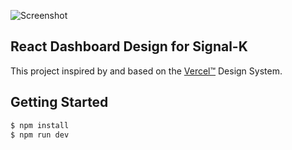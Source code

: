 ![Screenshot](https://user-images.githubusercontent.com/16443111/90181621-70d64400-ddb9-11ea-9ef7-f2611bbc384d.png)

## React Dashboard Design for Signal-K

This project inspired by and based on the [Vercel™](https://vercel.com) Design System.

## Getting Started

```sh
$ npm install
$ npm run dev
```
